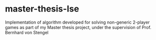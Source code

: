 # master-thesis-lse
Implementation of algorithm developed for solving non-generic 2-player games as part of my Master thesis project, under the supervision of Prof. Bernhard von Stengel
